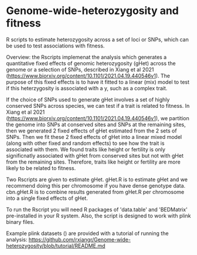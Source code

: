 # Genome-wide-heterozygosity and fitness
R scripts to estimate heterozygosity across a set of loci or SNPs, which can be used to test associations with fitness.

Overview: the Rscripts implemenat the analysis which generates a quantitative fixed effects of genomic heterozygosity (gHet) across the genome  or a selection of SNPs, described in Xiang et al 2021 (https://www.biorxiv.org/content/10.1101/2021.04.19.440546v1). The purpose of this fixed effects is to have it fitted to a linear (mix) model to test if this heterzygosity is associated with a y, such as a complex trait. 

If the choice of SNPs used to generate gHet involves a set of highly conserved SNPs across species, we can test if a trait is related to fitness. In Xiang et al 2021 (https://www.biorxiv.org/content/10.1101/2021.04.19.440546v1), we partition the genome into SNPs at conserved sites and SNPs at the remaining sites, then we generated 2 fixed effects of gHet estimated from the 2 sets of SNPs. Then we fit these 2 fixed effects of gHet into a linear mixed model (along with other fixed and random effects) to see how the trait is associated with them. We found traits like height or fertility is only significnatly associated with gHet from conserved sites but not with gHet from the remaining sites. Therefore, traits like height or fertility are more likely to be related to fitness.

Two Rscripts are given to estimate gHet. gHet.R is to estimate gHet and we recommend doing this per chromosome if you have dense genotype data. cbn.gHet.R is to combine results generated from gHet.R per chromosome into a single fixed effects of gHet.

To run the Rscript you will need R packages of 'data.table' and 'BEDMatrix' pre-installed in your R system. Also, the script is designed to work with plink binary files. 

Example plink datasets () are provided with a tutorial of running the analysis: https://github.com/rxiangr/Genome-wide-heterozygosity/blob/tutorial/README.md 

